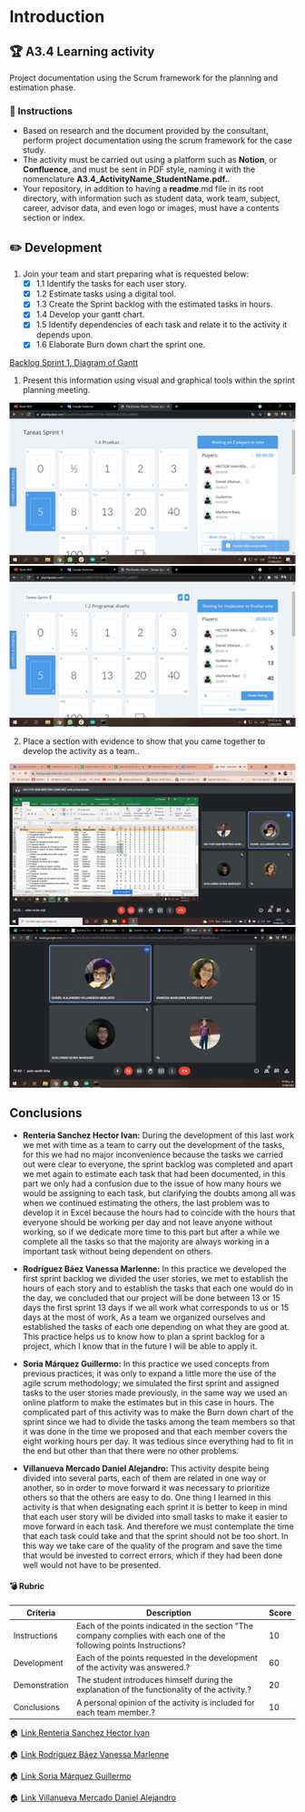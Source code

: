 # Introduction

## :trophy: A3.4 Learning activity

Project documentation using the Scrum framework for the planning and estimation phase.

### :blue_book: Instructions

- Based on research and the document provided by the consultant, perform project documentation using the scrum framework for the case study.
- The activity must be carried out using a platform such as **Notion**, or **Confluence**, and must be sent in PDF style, naming it with the nomenclature **A3.4_ActivityName_StudentName.pdf.**.
- Your repository, in addition to having a **readme**.md file in its root directory, with information such as student data, work team, subject, career, advisor data, and even logo or images, must have a contents section or index.
  
## :pencil2: Development

1. Join your team and start preparing what is requested below:
   - [x] 1.1 Identify the tasks for each user story.
   - [x] 1.2 Estimate tasks using a digital tool.
   - [x] 1.3 Create the Sprint backlog with the estimated tasks in hours.
   - [x] 1.4 Develop your gantt chart.
   - [x] 1.5 Identify dependencies of each task and relate it to the activity it depends upon.
   - [x] 1.6 Elaborate Burn down chart the sprint one.

[Backlog Sprint 1, Diagram of Gantt](PDF/../../PDF/ANALISIS-Sprintbacklog-260621-0316.pdf)

1. Present this information using visual and graphical tools within the sprint planning meeting.

![Sistemas](Img/../../Img/A3.4_Evidencia3.png)
![Sistemas](Img/../../Img/A3.4_Evidencia4.png)

2. Place a section with evidence to show that you came together to develop the activity as a team..

![Sistemas](Img/../../Img/A3.4_Evidencia1.png)
![Sistemas](Img/../../Img/A3.4_Evidencia2.png)



## Conclusions 
*  **Renteria Sanchez Hector Ivan:** 
  During the development of this last work we met with time as a team to carry out the development of the tasks, for this we had no major inconvenience because the tasks we carried out were clear to everyone, the sprint backlog was completed and apart we met again to estimate each task that had been documented, in this part we only had a confusion due to the issue of how many hours we would be assigning to each task, but clarifying the doubts among all was when we continued estimating the others, the last problem was to develop it in Excel because the hours had to coincide with the hours that everyone should be working per day and not leave anyone without working, so if we dedicate more time to this part but after a while we complete all the tasks so that the majority are always working in a important task without being dependent on others.
   
*  **Rodríguez Báez Vanessa Marlenne:** 
  In this practice we developed the first sprint backlog we divided the user stories, we met to establish the hours of each story and to establish the tasks that each one would do in the day, we concluded that our project will be done between 13 or 15 days the first sprint 13 days if we all work what corresponds to us or 15 days at the most of work, As a team we organized ourselves and established the tasks of each one depending on what they are good at. This practice helps us to know how to plan a sprint backlog for a project, which I know that in the future I will be able to apply it.
  
*  **Soria Márquez Guillermo:** 
  In this practice we used concepts from previous practices, it was only to expand a little more the use of the agile scrum methodology; we simulated the first sprint and assigned tasks to the user stories made previously, in the same way we used an online platform to make the estimates but in this case in hours. The complicated part of this activity was to make the Burn down chart of the sprint since we had to divide the tasks among the team members so that it was done in the time we proposed and that each member covers the eight working hours per day. It was tedious since everything had to fit in the end but other than that there were no other problems.
  
*  **Villanueva Mercado Daniel Alejandro:**
  This activity despite being divided into several parts, each of them are related in one way or another, so in order to move forward it was necessary to prioritize others so that the others are easy to do. One thing I learned in this activity is that when designating each sprint it is better to keep in mind that each user story will be divided into small tasks to make it easier to move forward in each task. And therefore we must contemplate the time that each task could take and that the sprint should not be too short. In this way we take care of the quality of the program and save the time that would be invested to correct errors, which if they had been done well would not have to be presented. 
  
#### :bomb: Rubric

| Criteria     | Description                                                                                  | Score |
| ------------- | -------------------------------------------------------------------------------------------- | ------- |
| Instructions | Each of the points indicated in the section "The company complies with each one of the following points Instructions?            | 10      |  
| Development    | Each of the points requested in the development of the activity was answered.?     | 60      |
| Demonstration  | The student introduces himself during the explanation of the functionality of the activity.?            | 20      |
| Conclusions  | A personal opinion of the activity is included for each team member.? | 10      |

:house: [Link Renteria Sanchez Hector Ivan](https://github.com/IvanRenteria/Analisis-Avanzado-de-Software)

:house: [Link Rodríguez Báez Vanessa Marlenne](https://github.com/vanessamRodriguez/Analisis-Avanzado-de-Software)

:house: [Link Soria Márquez Guillermo](https://github.com/GuillermoSoria97/Analisis_Avanzado_de_Software)

:house: [Link Villanueva Mercado Daniel Alejandro](https://github.com/Dany305/Analisis-Avanzado-de-Software)